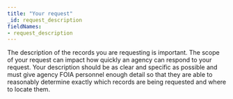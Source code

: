```yaml
---
title: "Your request"
_id: request_description
fieldNames:
- request_description
---
```

The description of the records you are requesting is important. The scope
of your request can impact how quickly an agency can respond to your
request. Your description should be as  clear and specific as possible
and must give agency FOIA personnel enough detail so that they are able to reasonably
determine exactly which records are being requested and where to locate
them.
